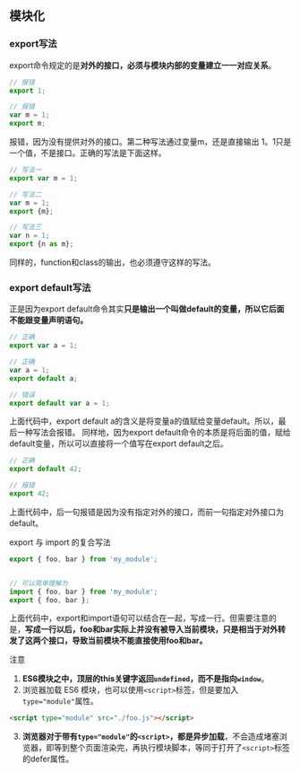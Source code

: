 ## 模块化

### export写法
export命令规定的是**对外的接口，必须与模块内部的变量建立一一对应关系**。

```js
// 报错
export 1;

// 报错
var m = 1;
export m;
```

报错，因为没有提供对外的接口。第二种写法通过变量m，还是直接输出 1。1只是一个值，不是接口。正确的写法是下面这样。

```js
// 写法一
export var m = 1;

// 写法二
var m = 1;
export {m};

// 写法三
var n = 1;
export {n as m};
```
同样的，function和class的输出，也必须遵守这样的写法。

### export default写法
正是因为export default命令其实**只是输出一个叫做default的变量，所以它后面不能跟变量声明语句。**

```js
// 正确
export var a = 1;

// 正确
var a = 1;
export default a;

// 错误
export default var a = 1;
```

上面代码中，export default a的含义是将变量a的值赋给变量default。所以，最后一种写法会报错。
同样地，因为export default命令的本质是将后面的值，赋给default变量，所以可以直接将一个值写在export default之后。

```js
// 正确
export default 42;

// 报错
export 42;
```

上面代码中，后一句报错是因为没有指定对外的接口，而前一句指定对外接口为default。

export 与 import 的复合写法

```js
export { foo, bar } from 'my_module';


// 可以简单理解为
import { foo, bar } from 'my_module';
export { foo, bar };
```

上面代码中，export和import语句可以结合在一起，写成一行。但需要注意的是，**写成一行以后，foo和bar实际上并没有被导入当前模块，只是相当于对外转发了这两个接口，导致当前模块不能直接使用foo和bar。**

注意
1. **ES6模块之中，顶层的this关键字返回`undefined`，而不是指向`window`**。
2. 浏览器加载 ES6 模块，也可以使用`<script>`标签，但是要加入`type="module"`属性。
```html
<script type="module" src="./foo.js"></script>
```
3. **浏览器对于带有`type="module"`的`<script>`，都是异步加载**，不会造成堵塞浏览器，即等到整个页面渲染完，再执行模块脚本，等同于打开了`<script>`标签的defer属性。

